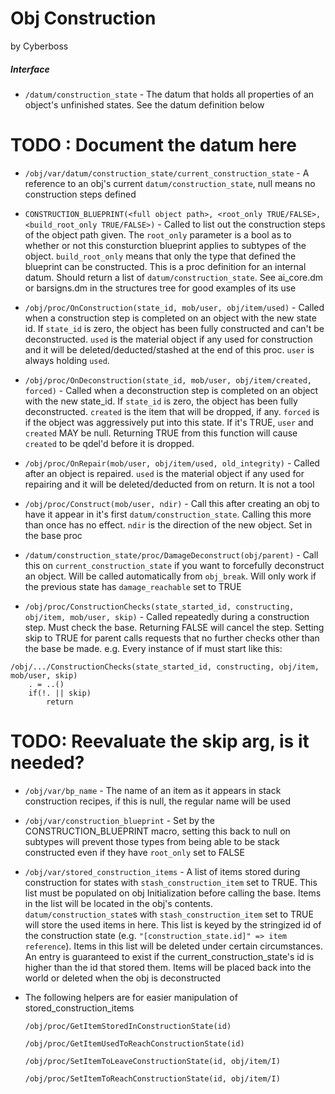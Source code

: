# Obj Construction
by Cyberboss

##### Interface 

- `/datum/construction_state` - The datum that holds all properties of an object's unfinished states. See the datum definition below

# TODO : Document the datum here

- `/obj/var/datum/construction_state/current_construction_state` - A reference to an obj's current `datum/construction_state`, null means no construction steps defined

- `CONSTRUCTION_BLUEPRINT(<full object path>, <root_only TRUE/FALSE>, <build_root_only TRUE/FALSE>)` - Called to list out the construction steps of the object path given. The `root_only` parameter is a bool as to whether or not this consturction blueprint applies to subtypes of the object. `build_root_only` means that only the type that defined the blueprint can be constructed. This is a proc definition for an internal datum. Should return a list of `datum/construction_state`. See ai_core.dm or barsigns.dm in the structures tree for good examples of its use

- `/obj/proc/OnConstruction(state_id, mob/user, obj/item/used)` - Called when a construction step is completed on an object with the new state id. If `state_id` is zero, the object has been fully constructed and can't be deconstructed.	`used` is the material object if any used for construction and it will be deleted/deducted/stashed at the end of this proc. `user` is always holding `used`.

- `/obj/proc/OnDeconstruction(state_id, mob/user, obj/item/created, forced)` - Called when a deconstruction step is completed on an object with the new state_id. If `state_id` is zero, the object has been fully deconstructed. `created` is the item that will be dropped, if any. `forced` is if the object was aggressively put into this state. If it's TRUE, `user` and `created` MAY be null. Returning TRUE from this function will cause `created` to be qdel'd before it is dropped.

- `/obj/proc/OnRepair(mob/user, obj/item/used, old_integrity)` - Called after an object is repaired. `used` is the material object if any used for repairing and it will be deleted/deducted from on return. It is not a tool

- `/obj/proc/Construct(mob/user, ndir)` - Call this after creating an obj to have it appear in it's first `datum/construction_state`. Calling this more than once has no effect. `ndir` is the direction of the new object. Set in the base proc
	
- `/datum/construction_state/proc/DamageDeconstruct(obj/parent)` - Call this on `current_construction_state` if you want to forcefully deconstruct an object. Will be called automatically from `obj_break`. Will only work if the previous state has `damage_reachable` set to TRUE

- `/obj/proc/ConstructionChecks(state_started_id, constructing, obj/item, mob/user, skip)` - Called repeatedly during a construction step. Must check the base. Returning FALSE will cancel the step. Setting skip to TRUE for parent calls requests that no further checks other than the base be made. e.g. Every instance of if must start like this:
```
/obj/.../ConstructionChecks(state_started_id, constructing, obj/item, mob/user, skip)
	. = ..()
    if(!. || skip)
    	return
```
# TODO: Reevaluate the skip arg, is it needed?

- `/obj/var/bp_name` - The name of an item as it appears in stack construction recipes, if this is null, the regular name will be used

- `/obj/var/construction_blueprint` - Set by the CONSTRUCTION_BLUEPRINT macro, setting this back to null on subtypes will prevent those types from being able to be stack constructed even if they have `root_only` set to FALSE

- `/obj/var/stored_construction_items` - A list of items stored during construction for states with `stash_construction_item` set to TRUE. This list must be populated on obj Initialization before calling the base. Items in the list will be located in the obj's contents. `datum/construction_state`s with `stash_construction_item` set to TRUE will store the used items in here. This list is keyed by the stringized id of the construction state (e.g. `"[construction_state.id]" => item reference`). Items in this list will be deleted under certain circumstances. An entry is guaranteed to exist if the current_construction_state's id is higher than the id that stored them. Items will be placed back into the world or deleted when the obj is deconstructed
- 
	The following helpers are for easier manipulation of stored_construction_items

	`/obj/proc/GetItemStoredInConstructionState(id)`
    
    `/obj/proc/GetItemUsedToReachConstructionState(id)`
    
	`/obj/proc/SetItemToLeaveConstructionState(id, obj/item/I)`
    
	`/obj/proc/SetItemToReachConstructionState(id, obj/item/I)`